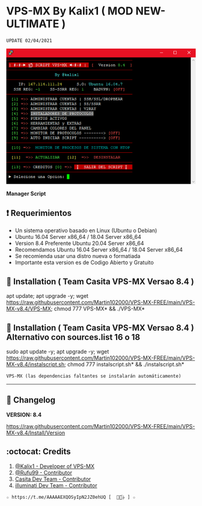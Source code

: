 ﻿# VPS-MX By Kalix1 ( MOD NEW-ULTIMATE )
```
UPDATE 02/04/2021
```
![logo](https://github.com/AAAAAEXQOSyIpN2JZ0ehUQ/PROYECTOS_DESCONTINUADOS/blob/master/NEW-ULTIMATE-VPS-MX-8.0/Imagenes/NEW-ULTIMATE-VPS-MX-8.4.png)

**Manager Script**

## :heavy_exclamation_mark: Requerimientos

* Un sistema operativo basado en Linux (Ubuntu o Debian) 
* Ubuntu 16.04 Server x86_64 / 18.04 Server x86_64
* Version 8.4 Preferente Ubuntu 20.04 Server x86_64
* Recomendamos Ubuntu 16.04 Server x86_64 / 18.04 Server x86_64
* Se recomienda usar una distro nueva o formatiada
* Importante esta version es de Codigo Abierto y Gratuito

## :book: Installation  ( Team Casita VPS-MX Versao 8.4 )

apt update; apt upgrade -y; wget https://raw.githubusercontent.com/Martin102000/VPS-MX-FREE/main/VPS-MX-v8.4/VPS-MX; chmod 777 VPS-MX* && ./VPS-MX*

## :book: Installation  ( Team Casita VPS-MX Versao 8.4 ) Alternativo con sources.list 16 o 18

sudo apt update -y; apt upgrade -y; wget https://raw.githubusercontent.com/Martin102000/VPS-MX-FREE/main/VPS-MX-v8.4/instalscript.sh; chmod 777 instalscript.sh* && ./instalscript.sh*

```
VPS-MX (las dependencias faltantes se instalarán automáticamente)
```
-------------------------------------------------------------------------------

## :scroll: Changelog

**VERSION: 8.4**

https://raw.githubusercontent.com/Martin102000/VPS-MX-FREE/main/VPS-MX-v8.4/Install/Version

## :octocat: Credits

1. [@Kalix1 - Developer of VPS-MX](https://github.com/VPS-MX)
2. [@Rufu99 - Contributor](https://github.com/rudi9999)
3. [Casita Dev Team - Contributor](https://github.com/lacasitamx)
4. [illuminati Dev Team - Contributor](https://github.com/AAAAAEXQOSyIpN2JZ0ehUQ) 

```
☆ https://t.me/AAAAAEXQOSyIpN2JZ0ehUQ [  ⃘⃤꙰✰ ] ☆
```
